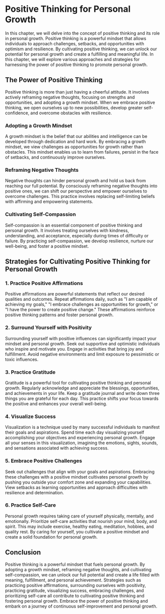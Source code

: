 Positive Thinking for Personal Growth
================================================

In this chapter, we will delve into the concept of positive thinking and its role in personal growth. Positive thinking is a powerful mindset that allows individuals to approach challenges, setbacks, and opportunities with optimism and resilience. By cultivating positive thinking, we can unlock our potential for personal growth and create a fulfilling and meaningful life. In this chapter, we will explore various approaches and strategies for harnessing the power of positive thinking to promote personal growth.

The Power of Positive Thinking
------------------------------

Positive thinking is more than just having a cheerful attitude. It involves actively reframing negative thoughts, focusing on strengths and opportunities, and adopting a growth mindset. When we embrace positive thinking, we open ourselves up to new possibilities, develop greater self-confidence, and overcome obstacles with resilience.

### Adopting a Growth Mindset

A growth mindset is the belief that our abilities and intelligence can be developed through dedication and hard work. By embracing a growth mindset, we view challenges as opportunities for growth rather than obstacles. This mindset enables us to learn from failures, persist in the face of setbacks, and continuously improve ourselves.

### Reframing Negative Thoughts

Negative thoughts can hinder personal growth and hold us back from reaching our full potential. By consciously reframing negative thoughts into positive ones, we can shift our perspective and empower ourselves to overcome challenges. This practice involves replacing self-limiting beliefs with affirming and empowering statements.

### Cultivating Self-Compassion

Self-compassion is an essential component of positive thinking and personal growth. It involves treating ourselves with kindness, understanding, and acceptance, especially during times of difficulty or failure. By practicing self-compassion, we develop resilience, nurture our well-being, and foster a positive mindset.

Strategies for Cultivating Positive Thinking for Personal Growth
----------------------------------------------------------------

### 1. Practice Positive Affirmations

Positive affirmations are powerful statements that reflect our desired qualities and outcomes. Repeat affirmations daily, such as "I am capable of achieving my goals," "I embrace challenges as opportunities for growth," or "I have the power to create positive change." These affirmations reinforce positive thinking patterns and foster personal growth.

### 2. Surround Yourself with Positivity

Surrounding yourself with positive influences can significantly impact your mindset and personal growth. Seek out supportive and optimistic individuals who inspire and motivate you. Engage in activities that bring joy and fulfillment. Avoid negative environments and limit exposure to pessimistic or toxic influences.

### 3. Practice Gratitude

Gratitude is a powerful tool for cultivating positive thinking and personal growth. Regularly acknowledge and appreciate the blessings, opportunities, and achievements in your life. Keep a gratitude journal and write down three things you are grateful for each day. This practice shifts your focus towards the positive and enhances your overall well-being.

### 4. Visualize Success

Visualization is a technique used by many successful individuals to manifest their goals and aspirations. Spend time each day visualizing yourself accomplishing your objectives and experiencing personal growth. Engage all your senses in this visualization, imagining the emotions, sights, sounds, and sensations associated with achieving success.

### 5. Embrace Positive Challenges

Seek out challenges that align with your goals and aspirations. Embracing these challenges with a positive mindset cultivates personal growth by pushing you outside your comfort zone and expanding your capabilities. View setbacks as learning opportunities and approach difficulties with resilience and determination.

### 6. Practice Self-Care

Personal growth requires taking care of yourself physically, mentally, and emotionally. Prioritize self-care activities that nourish your mind, body, and spirit. This may include exercise, healthy eating, meditation, hobbies, and quality rest. By caring for yourself, you cultivate a positive mindset and create a solid foundation for personal growth.

Conclusion
----------

Positive thinking is a powerful mindset that fuels personal growth. By adopting a growth mindset, reframing negative thoughts, and cultivating self-compassion, we can unlock our full potential and create a life filled with meaning, fulfillment, and personal achievement. Strategies such as practicing positive affirmations, surrounding ourselves with positivity, practicing gratitude, visualizing success, embracing challenges, and prioritizing self-care all contribute to cultivating positive thinking and fostering personal growth. Embrace the power of positive thinking and embark on a journey of continuous self-improvement and personal growth.
